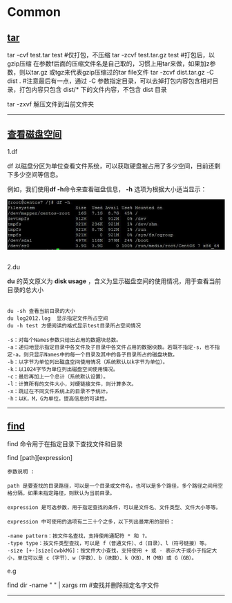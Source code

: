 <!--
 * @Author: liu kang
 * @Date: 2023-04-21 12:23:59
 * @LastEditors: LiuKang
 * @LastEditTime: 2023-04-21 12:24:05
 * @FilePath: \Notes\common\linux\shell.md
 * @Description: 
 * 
 * Copyright (c) 2023 by ${git_name_email}, All Rights Reserved. 
-->

# Common

## [tar](https://blog.csdn.net/example440982/article/details/51712973)

tar -cvf test.tar test  #仅打包，不压缩
tar -zcvf test.tar.gz test  #打包后，以gzip压缩 在参数f后面的压缩文件名是自己取的，习惯上用tar来做，如果加z参数，则以tar.gz 或tgz来代表gzip压缩过的tar file文件
tar -zcvf dist.tar.gz -C dist .  #注意最后有一点，通过 -C 参数指定目录，可以去掉打包内容包含相对目录，打包内容只包含 dist/* 下的文件内容，不包含 dist 目录

tar -zxvf 解压文件到当前文件夹

---

## [查看磁盘空间](https://www.runoob.com/w3cnote/linux-view-disk-space.html)

1.df

df 以磁盘分区为单位查看文件系统，可以获取硬盘被占用了多少空间，目前还剩下多少空间等信息。

例如，我们使用**df -h**命令来查看磁盘信息， **-h** 选项为根据大小适当显示：

  ![1682065290900](image/shell/1682065290900.png)

```

```

2.du

**du** 的英文原义为  **disk usage** ，含义为显示磁盘空间的使用情况，用于查看当前目录的总大小

```

du -sh 查看当前目录的大小
du log2012.log  显示指定文件所占空间
du -h test 方便阅读的格式显示test目录所占空间情况

-s：对每个Names参数只给出占用的数据块总数。
-a：递归地显示指定目录中各文件及子目录中各文件占用的数据块数。若既不指定-s，也不指定-a，则只显示Names中的每一个目录及其中的各子目录所占的磁盘块数。
-b：以字节为单位列出磁盘空间使用情况（系统默认以k字节为单位）。
-k：以1024字节为单位列出磁盘空间使用情况。
-c：最后再加上一个总计（系统默认设置）。
-l：计算所有的文件大小，对硬链接文件，则计算多次。
-x：跳过在不同文件系统上的目录不予统计。
-h：以K，M，G为单位，提高信息的可读性。

```

---



## [find](https://www.runoob.com/linux/linux-comm-find.html)

find 命令用于在指定目录下查找文件和目录

find [path][expression]

```
参数说明 :

path 是要查找的目录路径，可以是一个目录或文件名，也可以是多个路径，多个路径之间用空格分隔，如果未指定路径，则默认为当前目录。

expression 是可选参数，用于指定查找的条件，可以是文件名、文件类型、文件大小等等。

expression 中可使用的选项有二三十个之多，以下列出最常用的部份：

-name pattern：按文件名查找，支持使用通配符 * 和 ?。
-type type：按文件类型查找，可以是 f（普通文件）、d（目录）、l（符号链接）等。
-size [+-]size[cwbkMG]：按文件大小查找，支持使用 + 或 - 表示大于或小于指定大小，单位可以是 c（字节）、w（字数）、b（块数）、k（KB）、M（MB）或 G（GB）。
```

e.g

find dir -name  " " |  xargs rm  #查找并删除指定名字文件

---
